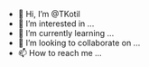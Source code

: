 - 👋 Hi, I’m @TKotil
- 👀 I’m interested in ...
- 🌱 I’m currently learning ...
- 💞️ I’m looking to collaborate on ...
- 📫 How to reach me ...

<!---
TKotil/TKotil is a ✨ special ✨ repository because its `README.md` (this file) appears on your GitHub profile.
You can click the Preview link to take a look at your changes.
--->
